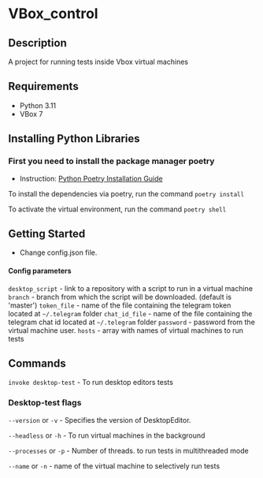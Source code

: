 # VBox_control

## Description
A project for running tests inside Vbox virtual machines

## Requirements

* Python 3.11
* VBox 7

## Installing Python Libraries

### First you need to install the package manager poetry

* Instruction: [Python Poetry Installation Guide](https://python-poetry.org/docs/#installation)

To install the dependencies via poetry, run the command
`poetry install`

To activate the virtual environment, run the command
`poetry shell`

## Getting Started

* Change config.json file.

#### Config parameters

`desktop_script` - link to a repository with a script to run in a virtual machine
`branch` - branch from which the script will be downloaded. (default is 'master')
`token_file` - name of the file containing the telegram token located at `~/.telegram` folder
`chat_id_file` - name of the file containing the telegram chat id located at `~/.telegram` folder
`password` - password from the virtual machine user.
`hosts` - array with names of virtual machines to run tests

## Commands

`invoke desktop-test` - To run desktop editors tests

### Desktop-test flags

`--version` or `-v` - Specifies the version of DesktopEditor.

`--headless` or `-h` - To run virtual machines in the background

`--processes` or `-p` - Number of threads. to run tests in multithreaded mode

`--name` or `-n` - name of the virtual machine to selectively run tests
